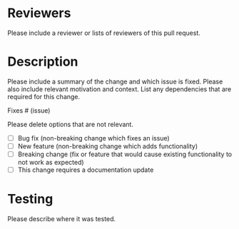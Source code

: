 # Reviewers

Please include a reviewer or lists of reviewers of this pull request.

# Description

Please include a summary of the change and which issue is fixed. Please also include relevant motivation and context. List any dependencies that are required for this change.

Fixes # (issue)

Please delete options that are not relevant.

- [ ] Bug fix (non-breaking change which fixes an issue)
- [ ] New feature (non-breaking change which adds functionality)
- [ ] Breaking change (fix or feature that would cause existing functionality to not work as expected)
- [ ] This change requires a documentation update

# Testing

Please describe where it was tested.
